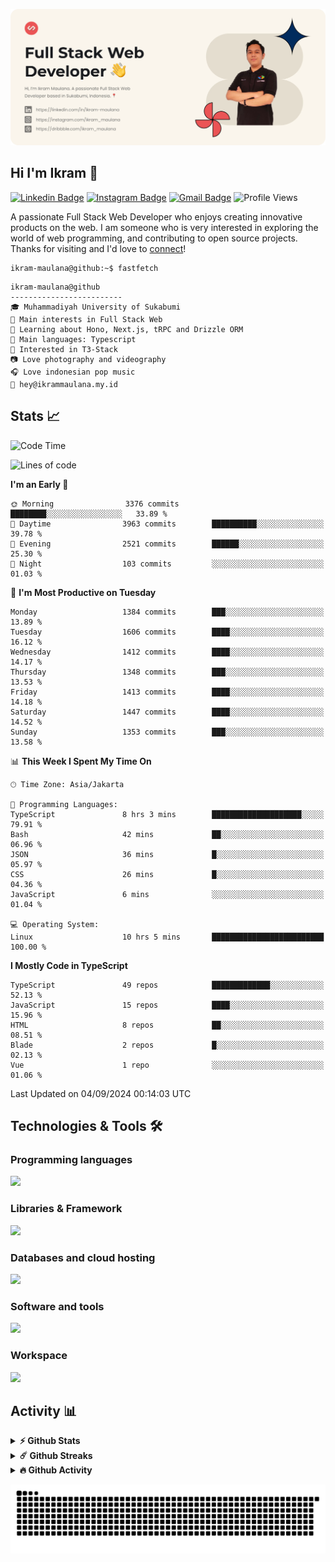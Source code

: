 ![IkramBanner](ikrambanner.webp)

## Hi I'm Ikram 👋

[![Linkedin Badge](https://img.shields.io/badge/-ikram--maulana-blue?style=flat&logo=Linkedin&logoColor=white&link=https://links.ikrammaulana.my.id/s/linkedin)](https://links.ikrammaulana.my.id/s/linkedin)
[![Instagram Badge](https://img.shields.io/badge/-@ikram__maulana-purple?style=flat&logo=instagram&logoColor=white&link=https://links.ikrammaulana.my.id/s/instagram)](https://links.ikrammaulana.my.id/s/instagram)
[![Gmail Badge](https://img.shields.io/badge/-ikrammaulana-c14438?style=flat&logo=Gmail&logoColor=white&link=https://links.ikrammaulana.my.id/s/email)](https://links.ikrammaulana.my.id/s/email)
![Profile Views](https://komarev.com/ghpvc/?username=Ikram-Maulana)

A passionate Full Stack Web Developer who enjoys creating innovative products on the web. I am someone who is very interested in exploring the world of web programming, and contributing to open source projects. Thanks for visiting and I'd love to [connect](https://links.ikrammaulana.my.id/s/linkedin)!

```console
ikram-maulana@github:~$ fastfetch
```

```console
ikram-maulana@github
-------------------------
🎓 Muhammadiyah University of Sukabumi
🔎 Main interests in Full Stack Web
🌱 Learning about Hono, Next.js, tRPC and Drizzle ORM
🌟 Main languages: Typescript
🚩 Interested in T3-Stack
📷 Love photography and videography
🎧 Love indonesian pop music
📧 hey@ikrammaulana.my.id
```

## Stats 📈

<!--START_SECTION:waka-->
![Code Time](http://img.shields.io/badge/Code%20Time-1%2C971%20hrs%2048%20mins-blue)

![Lines of code](https://img.shields.io/badge/From%20Hello%20World%20I%27ve%20Written-13.8%20million%20lines%20of%20code-blue)

**I'm an Early 🐤** 

```text
🌞 Morning                3376 commits        ████████░░░░░░░░░░░░░░░░░   33.89 % 
🌆 Daytime                3963 commits        ██████████░░░░░░░░░░░░░░░   39.78 % 
🌃 Evening                2521 commits        ██████░░░░░░░░░░░░░░░░░░░   25.30 % 
🌙 Night                  103 commits         ░░░░░░░░░░░░░░░░░░░░░░░░░   01.03 % 
```
📅 **I'm Most Productive on Tuesday** 

```text
Monday                   1384 commits        ███░░░░░░░░░░░░░░░░░░░░░░   13.89 % 
Tuesday                  1606 commits        ████░░░░░░░░░░░░░░░░░░░░░   16.12 % 
Wednesday                1412 commits        ████░░░░░░░░░░░░░░░░░░░░░   14.17 % 
Thursday                 1348 commits        ███░░░░░░░░░░░░░░░░░░░░░░   13.53 % 
Friday                   1413 commits        ████░░░░░░░░░░░░░░░░░░░░░   14.18 % 
Saturday                 1447 commits        ████░░░░░░░░░░░░░░░░░░░░░   14.52 % 
Sunday                   1353 commits        ███░░░░░░░░░░░░░░░░░░░░░░   13.58 % 
```


📊 **This Week I Spent My Time On** 

```text
🕑︎ Time Zone: Asia/Jakarta

💬 Programming Languages: 
TypeScript               8 hrs 3 mins        ████████████████████░░░░░   79.91 % 
Bash                     42 mins             ██░░░░░░░░░░░░░░░░░░░░░░░   06.96 % 
JSON                     36 mins             █░░░░░░░░░░░░░░░░░░░░░░░░   05.97 % 
CSS                      26 mins             █░░░░░░░░░░░░░░░░░░░░░░░░   04.36 % 
JavaScript               6 mins              ░░░░░░░░░░░░░░░░░░░░░░░░░   01.04 % 

💻 Operating System: 
Linux                    10 hrs 5 mins       █████████████████████████   100.00 % 
```

**I Mostly Code in TypeScript** 

```text
TypeScript               49 repos            █████████████░░░░░░░░░░░░   52.13 % 
JavaScript               15 repos            ████░░░░░░░░░░░░░░░░░░░░░   15.96 % 
HTML                     8 repos             ██░░░░░░░░░░░░░░░░░░░░░░░   08.51 % 
Blade                    2 repos             █░░░░░░░░░░░░░░░░░░░░░░░░   02.13 % 
Vue                      1 repo              ░░░░░░░░░░░░░░░░░░░░░░░░░   01.06 % 
```




 Last Updated on 04/09/2024 00:14:03 UTC
<!--END_SECTION:waka-->

## Technologies & Tools 🛠️

### Programming languages

<a href="https://skillicons.dev">
<img src="https://skillicons.dev/icons?i=html,css,sass,js,ts,php,py" />
</a>

### Libraries & Framework

<a href="https://skillicons.dev">
<img src="https://skillicons.dev/icons?i=react,next,laravel,express,tailwind">
</a>

### Databases and cloud hosting

<a href="https://skillicons.dev">
<img src="https://skillicons.dev/icons?i=sqlite,mysql,redis,vercel,cloudflare" />
</a>

### Software and tools

<a href="https://skillicons.dev">
<img src="https://skillicons.dev/icons?i=github,vscode,figma&perline=11" />
</a>

### Workspace

<a href="https://skillicons.dev">
<img src="https://skillicons.dev/icons?i=ubuntu,debian,windows&perline=11" />
</a>

## Activity 📊

<details>
  <summary><b>⚡ Github Stats</b></summary>

  <br />
  <img height="180em" src="https://github-readme-stats-eight-theta.vercel.app/api?username=ikram-maulana&show_icons=true&hide_border=true&&count_private=true&include_all_commits=true" />
  <img height="180em" src="https://github-readme-stats-eight-theta.vercel.app/api/top-langs/?username=ikram-maulana&show_icons=true&hide_border=true&layout=compact&langs_count=8"/>
</details>

<details>
  <summary><b>☄️ Github Streaks</b></summary>

  <br />
  <img height="180em" src="https://github-readme-streak-stats.herokuapp.com/?user=ikram-maulana&hide_border=true" />
</details>

<details>
  <summary><b>🔥 Github Activity</b></summary>

  <br />
  <img height="180em" src="https://github-readme-activity-graph.vercel.app/graph?username=ikram-maulana&theme=github-light" />
</details>

![snake gif](https://github.com/ikram-maulana/ikram-maulana/blob/output/github-snake.svg)
